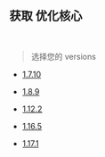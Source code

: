 ## 获取 优化核心

<br />

> 选择您的 versions

- [1.7.10](1.7.10.md)

- [1.8.9](1.8.9.md)

- [1.12.2](1.12.2.md)

- [1.16.5](1.16.5_01.md)

- [1.17.1](1.17.1.md)
